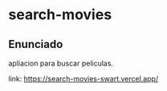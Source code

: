 # search-movies

## Enunciado

apliacion para buscar peliculas.

link: https://search-movies-swart.vercel.app/
